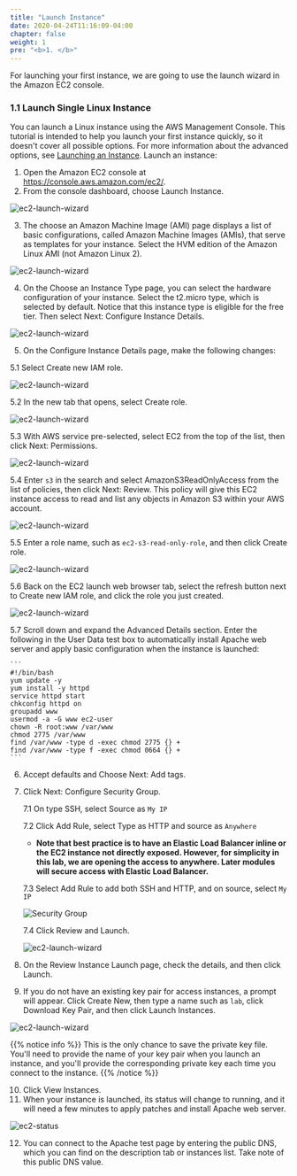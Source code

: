 ```yaml
---
title: "Launch Instance"
date: 2020-04-24T11:16:09-04:00
chapter: false
weight: 1
pre: "<b>1. </b>"
---
```


For launching your first instance, we are going to use the launch wizard in the Amazon EC2 console.

### 1.1 Launch Single Linux Instance

You can launch a Linux instance using the AWS Management Console. This tutorial is intended to help you launch your first instance quickly, so it doesn't cover all possible options. For more information about the advanced options, see [Launching an Instance](https://docs.aws.amazon.com/AWSEC2/latest/UserGuide/launching-instance.html).
Launch an instance:

1. Open the Amazon EC2 console at https://console.aws.amazon.com/ec2/.
2. From the console dashboard, choose Launch Instance.

![ec2-launch-wizard](/Security/200_Basic_EC2_with_WAF_Protection/Images/ec2-launch-wizard-button.png)

3. The choose an Amazon Machine Image (AMI) page displays a list of basic configurations, called Amazon Machine Images (AMIs), that serve as templates for your instance. Select the HVM edition of the Amazon Linux AMI (not Amazon Linux 2).

![ec2-launch-wizard](/Security/200_Basic_EC2_with_WAF_Protection/Images/ec2-launch-wizard-ami.png)

4. On the Choose an Instance Type page, you can select the hardware configuration of your instance. Select the t2.micro type, which is selected by default. Notice that this instance type is eligible for the free tier. Then select Next: Configure Instance Details.

![ec2-launch-wizard](/Security/200_Basic_EC2_with_WAF_Protection/Images/ec2-launch-wizard-type.png)

5. On the Configure Instance Details page, make the following changes:

  5.1 Select Create new IAM role.

  ![ec2-launch-wizard](/Security/200_Basic_EC2_with_WAF_Protection/Images/ec2-launch-wizard-role.png)

  5.2	In the new tab that opens, select Create role.

  ![ec2-launch-wizard](/Security/200_Basic_EC2_with_WAF_Protection/Images/ec2-launch-wizard-create-role.png)

  5.3	With AWS service pre-selected, select EC2 from the top of the list, then click Next: Permissions.

  ![ec2-launch-wizard](/Security/200_Basic_EC2_with_WAF_Protection/Images/ec2-launch-wizard-create-role-start.png)

  5.4	Enter `s3` in the search and select AmazonS3ReadOnlyAccess from the list of policies, then click
  Next: Review. This policy will give this EC2 instance access to read and list any objects in Amazon
  S3 within your AWS account.

  ![ec2-launch-wizard](/Security/200_Basic_EC2_with_WAF_Protection/Images/ec2-launch-wizard-create-role-policy.png)

  5.5	Enter a role name, such as `ec2-s3-read-only-role`, and then click Create role.

  ![ec2-launch-wizard](/Security/200_Basic_EC2_with_WAF_Protection/Images/ec2-launch-wizard-create-role-name.png)

  5.6	Back on the EC2 launch web browser tab, select the refresh button next to Create new IAM role,
  and click the role you just created.

  ![ec2-launch-wizard](/Security/200_Basic_EC2_with_WAF_Protection/Images/ec2-launch-wizard-create-role-final.png)

  5.7 Scroll down and expand the Advanced Details section. Enter the following in the User Data test box to automatically install Apache web server and apply basic configuration when the instance is launched:

  	```
	#!/bin/bash
	yum update -y
	yum install -y httpd
	service httpd start
	chkconfig httpd on
	groupadd www
	usermod -a -G www ec2-user
	chown -R root:www /var/www
	chmod 2775 /var/www
	find /var/www -type d -exec chmod 2775 {} +
	find /var/www -type f -exec chmod 0664 {} +
   	```

6. Accept defaults and Choose Next: Add tags.
7. Click Next: Configure Security Group.

  	7.1 On type SSH, select Source as `My IP`

    7.2 Click Add Rule, select Type as HTTP and source as `Anywhere`
      * __Note that best practice is to have an Elastic Load Balancer inline or the EC2 instance not directly exposed. However, for simplicity in this lab, we are opening the access to anywhere. Later modules will secure access with Elastic Load Balancer.__

    7.3 Select Add Rule to add both SSH and HTTP, and on source, select `My IP`

    ![Security Group](/Security/200_Basic_EC2_with_WAF_Protection/Images/ec2-launch-wizard-security-group.png)

  	7.4 Click Review and Launch.

    ![ec2-launch-wizard](/Security/200_Basic_EC2_with_WAF_Protection/Images/ec2-launch-wizard-launch.png)

8. On the Review Instance Launch page, check the details, and then click Launch.
9. If you do not have an existing key pair for access instances, a prompt will appear. Click Create New,
then type a name such as `lab`, click Download Key Pair, and then click Launch Instances.

![ec2-launch-wizard](/Security/200_Basic_EC2_with_WAF_Protection/Images/ec2-launch-wizard-keys.png)

{{% notice info %}}
This is the only chance to save the private key file. You'll need to provide the name of your key
pair when you launch an instance, and you'll provide the corresponding private key each time you connect
to the instance.
{{% /notice %}}



10. Click View Instances.
11. When your instance is launched, its status will change to running, and it will need a few minutes to apply patches and install Apache web server.

![ec2-status](/Security/200_Basic_EC2_with_WAF_Protection/Images/ec2-status.png)

12. You can connect to the Apache test page by entering the public DNS, which you can find on the description
tab or instances list. Take note of this public DNS value.

